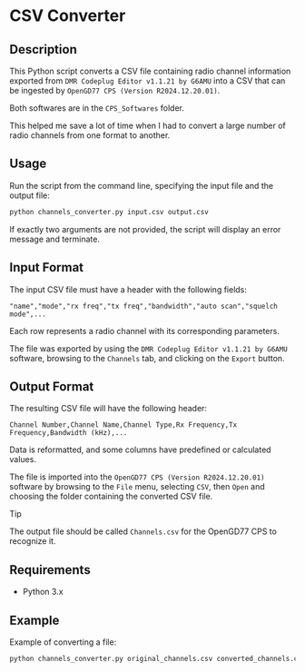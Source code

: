 # CSV Converter

## Description

This Python script converts a CSV file containing radio channel information exported from `DMR Codeplug Editor v1.1.21 by G6AMU` into a CSV that can be ingested by `OpenGD77 CPS (Version R2024.12.20.01)`.

Both softwares are in the `CPS_Softwares` folder.

This helped me save a lot of time when I had to convert a large number of radio channels from one format to another.

## Usage

Run the script from the command line, specifying the input file and the output file:

```sh
python channels_converter.py input.csv output.csv
```

If exactly two arguments are not provided, the script will display an error message and terminate.

## Input Format

The input CSV file must have a header with the following fields:

```csv
"name","mode","rx freq","tx freq","bandwidth","auto scan","squelch mode",...
```

Each row represents a radio channel with its corresponding parameters.

The file was exported by using the `DMR Codeplug Editor v1.1.21 by G6AMU` software, browsing to the `Channels` tab, and clicking on the `Export` button.

## Output Format

The resulting CSV file will have the following header:

```csv
Channel Number,Channel Name,Channel Type,Rx Frequency,Tx Frequency,Bandwidth (kHz),...
```

Data is reformatted, and some columns have predefined or calculated values.

The file is imported into the `OpenGD77 CPS (Version R2024.12.20.01)` software by browsing to the `File` menu, selecting `CSV`, then `Open` and choosing the folder containing the converted CSV file.

> [!TIP]
> The output file should be called `Channels.csv` for the OpenGD77 CPS to recognize it.

## Requirements

- Python 3.x

## Example

Example of converting a file:

```sh
python channels_converter.py original_channels.csv converted_channels.csv
```

